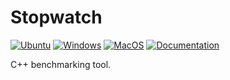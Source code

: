# Stopwatch

[![Ubuntu](https://github.com/Galfurian/timelib/actions/workflows/ubuntu.yml/badge.svg)](https://github.com/Galfurian/timelib/actions/workflows/ubuntu.yml)
[![Windows](https://github.com/Galfurian/timelib/actions/workflows/windows.yml/badge.svg)](https://github.com/Galfurian/timelib/actions/workflows/windows.yml)
[![MacOS](https://github.com/Galfurian/timelib/actions/workflows/macos.yml/badge.svg)](https://github.com/Galfurian/timelib/actions/workflows/macos.yml)
[![Documentation](https://github.com/Galfurian/timelib/actions/workflows/documentation.yml/badge.svg)](https://github.com/Galfurian/timelib/actions/workflows/documentation.yml)

C++ benchmarking tool.
